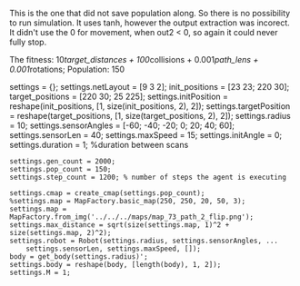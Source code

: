 This is the one that did not save population along. So there is no possibility to run simulation.
It uses tanh, however the output extraction was incorect. It didn't use the 0 for movement, when out2 < 0, so again it could never fully stop.


The fitness: 10*target_distances + 100*collisions + 0.001*path_lens + 0.001*rotations;
Population: 150

settings = {};
settings.netLayout = [9 3 2];
init_positions = [23 23; 220 30];
target_positions = [220 30; 25 225];
settings.initPosition = reshape(init_positions, [1, size(init_positions, 2), 2]);
settings.targetPosition = reshape(target_positions, [1, size(target_positions, 2), 2]);
settings.radius = 10;
settings.sensorAngles = [-60; -40; -20; 0; 20; 40; 60];
settings.sensorLen = 40;
settings.maxSpeed = 15;
settings.initAngle = 0;
    settings.duration = 1; %duration between scans

    settings.gen_count = 2000;
    settings.pop_count = 150;
    settings.step_count = 1200; % number of steps the agent is executing

    settings.cmap = create_cmap(settings.pop_count);
    %settings.map = MapFactory.basic_map(250, 250, 20, 50, 3);
    settings.map = MapFactory.from_img('../../../maps/map_73_path_2_flip.png');
    settings.max_distance = sqrt(size(settings.map, 1)^2 + size(settings.map, 2)^2);
    settings.robot = Robot(settings.radius, settings.sensorAngles, ...
        settings.sensorLen, settings.maxSpeed, []);
    body = get_body(settings.radius)';
    settings.body = reshape(body, [length(body), 1, 2]);
    settings.M = 1;
